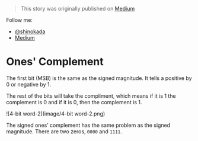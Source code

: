 > This story was originally published on [Medium](https://towardsdatascience.com/unsinged-signed-integers-and-casting-in-rust-9a847bfc398f)

Follow me:
- [@shinokada](https://twitter.com/shinokada)
- [Medium](https://medium.com/@shinichiokada)

# Ones' Complement

The first bit (MSB) is the same as the signed magnitude. It tells a positive by 0 or negative by 1. 

The rest of the bits will take the compliment, which means if it is 1 the complement is 0 and if it is 0, then the complement is 1.

![4-bit word-2](image/4-bit word-2.png)

The signed ones’ complement has the same problem as the signed magnitude. There are two zeros, `0000` and `1111`.